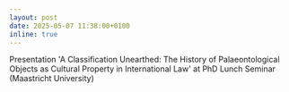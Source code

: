 ```yaml
---
layout: post
date: 2025-05-07 11:38:00+0100
inline: true
---
```


Presentation 'A Classification Unearthed: The History of Palaeontological Objects as Cultural Property in International Law' at PhD Lunch Seminar (Maastricht University)
